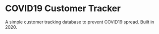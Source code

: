 # COVID19 Customer Tracker
A simple customer tracking database to prevent COVID19 spread. Built in 2020.
